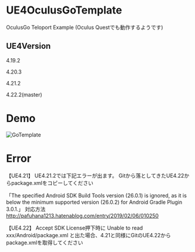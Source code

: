 # UE4OculusGoTemplate
OculusGo Teloport Example
(Oculus Questでも動作するようです)

## UE4Version
4.19.2

4.20.3

4.21.2

4.22.2(master)

# Demo
![GoTemplate](https://user-images.githubusercontent.com/8968076/58804347-9d86bb80-864c-11e9-8023-c7d7e509cfc2.gif)


# Error
【UE4.21】
UE4.21.2では下記エラーが出ます。
Gitから落としてきたUE4.22からpackage.xmlをコピーしてください

「The specified Android SDK Build Tools version (26.0.1) is ignored, 
as it is below the minimum supported version (26.0.2) for Android Gradle Plugin 3.0.1.」
対応方法
http://pafuhana1213.hatenablog.com/entry/2019/02/06/010250

【UE4.22】
Accept SDK License押下時に
Unable to read xxx/Android/package.xml
と出た場合、4.21と同様にGitのUE4.22からpackage.xmlを取得してください
